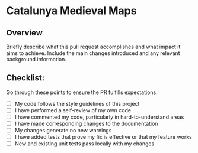 # Catalunya Medieval Maps

## Overview
Briefly describe what this pull request accomplishes and what impact it aims to achieve. Include the main changes introduced and any relevant background information.


## Checklist:
Go through these points to ensure the PR fulfills expectations.
- [ ] My code follows the style guidelines of this project
- [ ] I have performed a self-review of my own code
- [ ] I have commented my code, particularly in hard-to-understand areas
- [ ] I have made corresponding changes to the documentation
- [ ] My changes generate no new warnings
- [ ] I have added tests that prove my fix is effective or that my feature works
- [ ] New and existing unit tests pass locally with my changes
